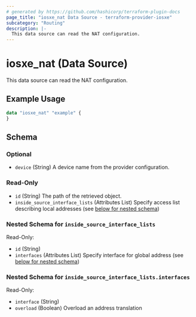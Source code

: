 ```yaml
---
# generated by https://github.com/hashicorp/terraform-plugin-docs
page_title: "iosxe_nat Data Source - terraform-provider-iosxe"
subcategory: "Routing"
description: |-
  This data source can read the NAT configuration.
---
```


# iosxe_nat (Data Source)

This data source can read the NAT configuration.

## Example Usage

```terraform
data "iosxe_nat" "example" {
}
```

<!-- schema generated by tfplugindocs -->
## Schema

### Optional

- `device` (String) A device name from the provider configuration.

### Read-Only

- `id` (String) The path of the retrieved object.
- `inside_source_interface_lists` (Attributes List) Specify access list describing local addresses (see [below for nested schema](#nestedatt--inside_source_interface_lists))

<a id="nestedatt--inside_source_interface_lists"></a>
### Nested Schema for `inside_source_interface_lists`

Read-Only:

- `id` (String)
- `interfaces` (Attributes List) Specify interface for global address (see [below for nested schema](#nestedatt--inside_source_interface_lists--interfaces))

<a id="nestedatt--inside_source_interface_lists--interfaces"></a>
### Nested Schema for `inside_source_interface_lists.interfaces`

Read-Only:

- `interface` (String)
- `overload` (Boolean) Overload an address translation

